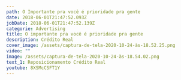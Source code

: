 ```yaml
---
path: O Importante pra você é prioridade pra gente
date: 2018-06-01T21:47:52.093Z
jobDate: 2018-06-01T21:47:52.139Z
categorie: Advertising
title: O importante pra você é prioridade pra gente
description: Crédito Real
cover_image: /assets/captura-de-tela-2020-10-24-às-18.52.25.png
video: ""
image: /assets/captura-de-tela-2020-10-24-às-18.54.02.png
text_1: Reposicionamento Crédito Real
youtube: 8XSMcCSFT1Y
---
```

